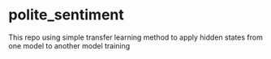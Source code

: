 # polite_sentiment
This repo using simple transfer learning method to apply hidden states from one model to another model training
